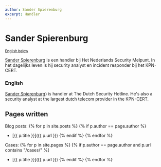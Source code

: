 ```yaml
---
author: Sander Spierenburg
excerpt: Handler
---
```

Sander Spierenburg
==================

<small>[English below](#english)</small>

[Sander Spierenburg](https://www.linkedin.com/in/sspierenburg/) is een handler bij Het Nederlands Security Melpunt. In het dagelijks leven is hij security analyst en incident responder bij het KPN-CERT.


### English

[Sander Spierenburg](https://www.linkedin.com/in/sspierenburg/)) is  handler at The Dutch Security Hotline. He's also a security analyst at the largest dutch telecom provider in the KPN-CERT. 

Pages written
-------------

Blog posts:
{% for p in site.posts %}
  {% if p.author == page.author %}
* [{{ p.title }}]({{ p.url }})
  {% endif %}
{% endfor %}

Cases:
{% for p in site.pages %}
  {% if p.author == page.author and p.url contains "/cases/" %}
* [{{ p.title }}]({{ p.url }})
  {% endif %}
{% endfor %}
